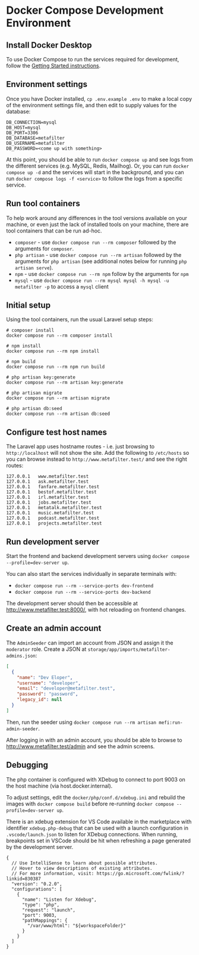 # Docker Compose Development Environment

## Install Docker Desktop

To use Docker Compose to run the services required for development, follow the
[Getting Started instructions](https://docs.docker.com/get-started/get-docker/).

## Environment settings

Once you have Docker installed, `cp .env.example .env` to make a local copy of
the environment settings file, and then edit to supply values for the database:

```
DB_CONNECTION=mysql
DB_HOST=mysql
DB_PORT=3306
DB_DATABASE=metafilter
DB_USERNAME=metafilter
DB_PASSWORD=<come up with something>
```

At this point, you should be able to run `docker compose up` and see logs from
the different services (e.g. MySQL, Redis, Mailhog). Or, you can run `docker
compose up -d` and the services will start in the background, and you can run
`docker compose logs -f <service>` to follow the logs from a specific service.

## Run tool containers

To help work around any differences in the tool versions available on your
machine, or even just the lack of installed tools on your machine, there are
tool containers that can be run ad-hoc.

- `composer` - use `docker compose run --rm composer` followed by the arguments for `composer`.
- `php artisan` - use `docker compose run --rm artisan` followed by the arguments for `php artisan`
  (see additional notes below for running `php artisan serve`).
- `npm` - use `docker compose run --rm npm` follow by the arguments for `npm`
- `mysql` - use `docker compose run --rm mysql mysql -h mysql -u metafilter -p` to access a `mysql` client

## Initial setup

Using the tool containers, run the usual Laravel setup steps:

```
# composer install
docker compose run --rm composer install

# npm install
docker compose run --rm npm install

# npm build
docker compose run --rm npm run build

# php artisan key:generate
docker compose run --rm artisan key:generate

# php artisan migrate
docker compose run --rm artisan migrate

# php artisan db:seed
docker compose run --rm artisan db:seed
```

## Configure test host names

The Laravel app uses hostname routes - i.e. just browsing to `http://localhost`
will not show the site. Add the following to `/etc/hosts` so you can browse
instead to `http://www.metafilter.test/` and see the right routes:

```
127.0.0.1   www.metafilter.test
127.0.0.1   ask.metafilter.test
127.0.0.1   fanfare.metafilter.test
127.0.0.1   bestof.metafilter.test
127.0.0.1   irl.metafilter.test
127.0.0.1   jobs.metafilter.test
127.0.0.1   metatalk.metafilter.test
127.0.0.1   music.metafilter.test
127.0.0.1   podcast.metafilter.test
127.0.0.1   projects.metafilter.test
```

## Run development server

Start the frontend and backend development servers using
`docker compose --profile=dev-server up`.

You can also start the services individually in separate terminals with:
- `docker compose run --rm --service-ports dev-frontend`
- `docker compose run --rm --service-ports dev-backend`

The development server should then be accessible at
http://www.metafilter.test:8000/, with hot reloading on frontend changes.


## Create an admin account

The `AdminSeeder` can import an account from JSON and assign it the `moderator` role. Create a JSON at `storage/app/imports/metafilter-admins.json`:

```json
[
  {
    "name": "Dev Eloper",
    "username": "developer",
    "email": "developer@metafilter.test",
    "password": "password",
    "legacy_id": null
  }
]
```

Then, run the seeder using
`docker compose run --rm artisan mefi:run-admin-seeder`.

After logging in with an admin account, you should be able to browse to
http://www.metafilter.test/admin and see the admin screens.

## Debugging

The php container is configured with XDebug to connect to port 9003 on the host
machine (via host.docker.internal).

To adjust settings, edit the `docker/php/conf.d/xdebug.ini` and rebuild the
images with `docker compose build` before re-running
`docker compose --profile=dev-server up`.

There is an xdebug extension for VS Code available in the marketplace with
identifier `xdebug.php-debug` that can be used with a launch configuration in
`.vscode/launch.json` to listen for XDebug connections. When running,
breakpoints set in VSCode should be hit when refreshing a page generated by the
development server.

```
{
  // Use IntelliSense to learn about possible attributes.
  // Hover to view descriptions of existing attributes.
  // For more information, visit: https://go.microsoft.com/fwlink/?linkid=830387
  "version": "0.2.0",
  "configurations": [
    {
      "name": "Listen for Xdebug",
      "type": "php",
      "request": "launch",
      "port": 9003,
      "pathMappings": {
        "/var/www/html": "${workspaceFolder}"
      }
    }
  ]
}
```